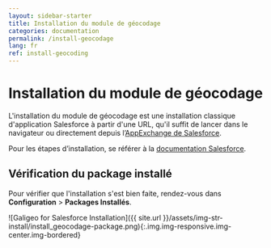 ```yaml
---
layout: sidebar-starter
title: Installation du module de géocodage
categories: documentation
permalink: /install-geocodage
lang: fr
ref: install-geocoding
---
```


# Installation du module de géocodage

L'installation du module de géocodage est une installation classique d'application Salesforce à partir d'une URL, qu'il suffit de lancer dans le navigateur ou directement depuis l’[AppExchange de Salesforce](https://appexchange.salesforce.com).

Pour les étapes d’installation, se référer à la [documentation Salesforce](https://developer.salesforce.com/docs/atlas.en-us.appExchangeInstallGuide.meta/appExchangeInstallGuide/appexchange_install_installation.htm).

## Vérification du package installé

Pour vérifier que l'installation s'est bien faite, rendez-vous dans **Configuration** > **Packages Installés**.

![Galigeo for Salesforce Installation]({{ site.url }}/assets/img-str-install/install_geocodage-package.png){:.img.img-responsive.img-center.img-bordered}